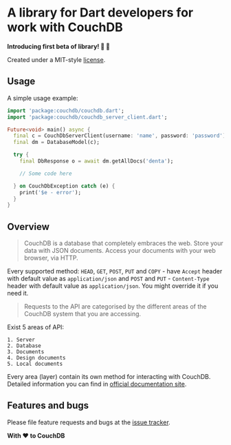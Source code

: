 # A library for Dart developers for work with CouchDB

**Introducing first beta of library! 🎊 🎉**

Created under a MIT-style
[license](https://github.com/YevhenKap/couchdb_dart/blob/master/LICENSE).

## Usage

A simple usage example:

```dart
import 'package:couchdb/couchdb.dart';
import 'package:couchdb/couchdb_server_client.dart';

Future<void> main() async {
  final c = CouchDbServerClient(username: 'name', password: 'password');
  final dm = DatabaseModel(c);

  try {
    final DbResponse o = await dm.getAllDocs('denta');

    // Some code here

  } on CouchDbException catch (e) {
    print('$e - error');
  }
}
```

## Overview

> CouchDB is a database that completely embraces the web. Store your data with JSON documents. Access your documents with your web browser, via HTTP.

Every supported method: `HEAD`, `GET`, `POST`, `PUT` and `COPY` - have `Accept` header with default value as `application/json` and `POST` and `PUT` - `Content-Type` header with default value as `application/json`.
You might override it if you need it.

> Requests to the API are categorised by the different areas of the CouchDB system that you are accessing.

Exist 5 areas of API:

    1. Server
    2. Database
    3. Documents
    4. Design documents
    5. Local documents

Every area (layer) contain its own method for interacting with CouchDB.
Detailed information you can find in [official documentation site](http://docs.couchdb.org/en/stable/api/basics.html).

## Features and bugs

Please file feature requests and bugs at the [issue tracker][tracker].

[tracker]: https://github.com/YevhenKap/couchdb_dart/issues

**With ❤️ to CouchDB**